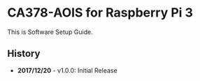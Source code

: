 # CA378-AOIS for Raspberry Pi 3

This is Software Setup Guide.

## History

- **2017/12/20** - v1.0.0: Initial Release
